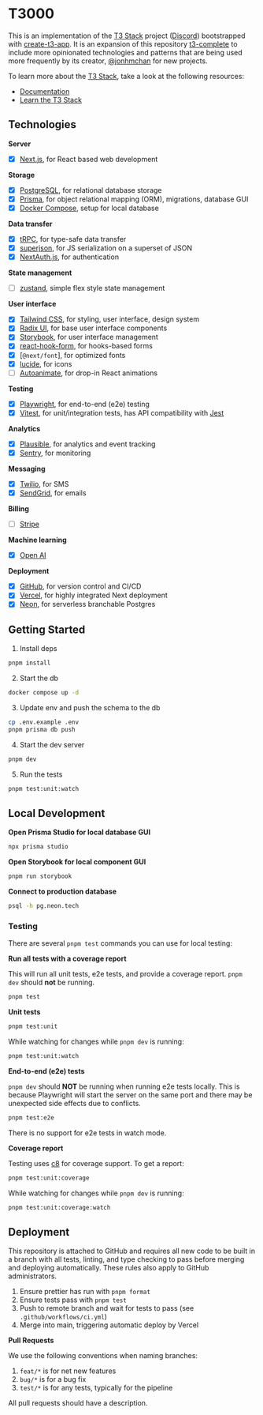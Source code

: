 # T3000

This is an implementation of the [T3 Stack](https://create.t3.gg/) project ([Discord](https://t3.gg/discord)) bootstrapped with [create-t3-app](https://github.com/t3-oss/create-t3-app). It is an expansion of this repository [t3-complete](https://github.com/juliusmarminge/t3-complete) to include more opinionated technologies and patterns that are being used more frequently by its creator, [@jonhmchan](https://github.com/jonhmchan) for new projects.

To learn more about the [T3 Stack](https://create.t3.gg/), take a look at the following resources:

- [Documentation](https://create.t3.gg/)
- [Learn the T3 Stack](https://create.t3.gg/en/faq#what-learning-resources-are-currently-available)

## Technologies

**Server**

- [x] [Next.js](https://nextjs.org), for React based web development

**Storage**

- [x] [PostgreSQL](https://www.postgresql.org/), for relational database storage
- [x] [Prisma](https://prisma.io), for object relational mapping (ORM), migrations, database GUI
- [x] [Docker Compose](https://docs.docker.com/compose/), setup for local database

**Data transfer**

- [x] [tRPC](https://trpc.io), for type-safe data transfer
- [x] [superjson](https://github.com/blitz-js/superjson), for JS serialization on a superset of JSON
- [x] [NextAuth.js](https://next-auth.js.org), for authentication

**State management**

- [ ] [zustand](https://github.com/pmndrs/zustand), simple flex style state management

**User interface**

- [x] [Tailwind CSS](https://tailwindcss.com), for styling, user interface, design system
- [x] [Radix UI](https://radix-ui.com), for base user interface components
- [x] [Storybook](https://storybook.js.org/), for user interface management
- [x] [react-hook-form](https://react-hook-form.com), for hooks-based forms
- [x] [`@next/font`], for optimized fonts
- [x] [lucide](https://lucide.dev/), for icons
- [ ] [Autoanimate](https://auto-animate.formkit.com/), for drop-in React animations

**Testing**

- [x] [Playwright](https://playwright.dev), for end-to-end (e2e) testing
- [x] [Vitest](https://vitest.dev), for unit/integration tests, has API compatibility with [Jest](https://jestjs.io/)

**Analytics**

- [x] [Plausible](https://plausible.io/), for analytics and event tracking
- [x] [Sentry](https://sentry.io/), for monitoring

**Messaging**

- [x] [Twilio](https://twilio.com/), for SMS
- [x] [SendGrid](https://sendgrid.com/), for emails

**Billing**

- [ ] [Stripe](https://stripe.com/)

**Machine learning**

- [x] [Open AI](https://openai.com/)

**Deployment**

- [x] [GitHub](https://github.com/), for version control and CI/CD
- [x] [Vercel](https://vercel.com/), for highly integrated Next deployment
- [x] [Neon](https://neon.tech/), for serverless branchable Postgres

## Getting Started

1. Install deps

```bash
pnpm install
```

2. Start the db

```bash
docker compose up -d
```

3. Update env and push the schema to the db

```bash
cp .env.example .env
pnpm prisma db push
```

4. Start the dev server

```bash
pnpm dev
```

5. Run the tests

```bash
pnpm test:unit:watch
```

## Local Development

**Open Prisma Studio for local database GUI**

```bash
npx prisma studio
```

**Open Storybook for local component GUI**

```bash
pnpm run storybook
```

**Connect to production database**

```bash
psql -h pg.neon.tech
```

### Testing

There are several `pnpm test` commands you can use for local testing:

**Run all tests with a coverage report**

This will run all unit tests, e2e tests, and provide a coverage report. `pnpm dev` should **not** be running.

```bash
pnpm test
```

**Unit tests**

```bash
pnpm test:unit
```

While watching for changes while `pnpm dev` is running:

```bash
pnpm test:unit:watch
```

**End-to-end (e2e) tests**

`pnpm dev` should **NOT** be running when running e2e tests locally. This is because Playwright will start the server on
the same port and there may be unexpected side effects due to conflicts.

```bash
pnpm test:e2e
```

There is no support for e2e tests in watch mode.

**Coverage report**

Testing uses [c8](https://vitest.dev/guide/coverage.html) for coverage support. To get a report:

```bash
pnpm test:unit:coverage
```

While watching for changes while `pnpm dev` is running:

```bash
pnpm test:unit:coverage:watch
```

## Deployment

This repository is attached to GitHub and requires all new code to be built in a branch with all tests, linting, and type checking to pass before merging and deploying automatically. These rules also apply to GitHub administrators.

1. Ensure prettier has run with `pnpm format`
2. Ensure tests pass with `pnpm test`
3. Push to remote branch and wait for tests to pass (see `.github/workflows/ci.yml`)
4. Merge into main, triggering automatic deploy by Vercel

**Pull Requests**

We use the following conventions when naming branches:

1. `feat/*` is for net new features
2. `bug/*` is for a bug fix
3. `test/*` is for any tests, typically for the pipeline

All pull requests should have a description.
